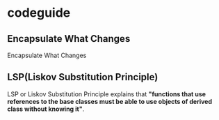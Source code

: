 # codeguide
## Encapsulate What Changes
Encapsulate What Changes
## LSP(Liskov Substitution Principle)
LSP or Liskov Substitution Principle explains that **"functions that use references to the base classes must be able to use objects of derived class without knowing it"**.

